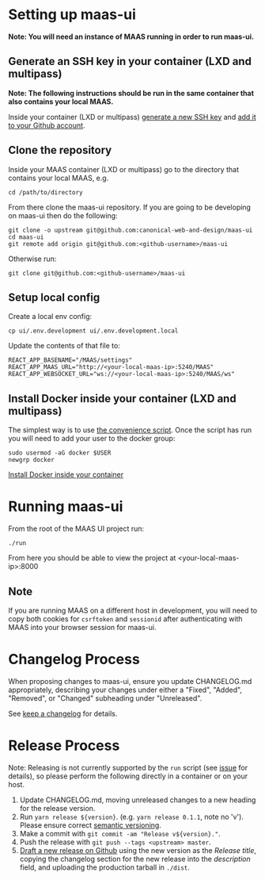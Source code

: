 # Setting up maas-ui

**Note: You will need an instance of MAAS running in order to run maas-ui.**

## Generate an SSH key in your container (LXD and multipass)

**Note: The following instructions should be run in the same container that also contains your local MAAS.**

Inside your container (LXD or multipass) [generate a new SSH key](https://help.github.com/en/articles/generating-a-new-ssh-key-and-adding-it-to-the-ssh-agent) and [add it to your Github account](https://help.github.com/en/articles/adding-a-new-ssh-key-to-your-github-account).

## Clone the repository

Inside your MAAS container (LXD or multipass) go to the directory that contains your local MAAS, e.g.

```
cd /path/to/directory
```

From there clone the maas-ui repository. If you are going to be developing on maas-ui then do the following:

```
git clone -o upstream git@github.com:canonical-web-and-design/maas-ui
cd maas-ui
git remote add origin git@github.com:<github-username>/maas-ui
```

Otherwise run:

```
git clone git@github.com:<github-username>/maas-ui
```

## Setup local config

Create a local env config:

```
cp ui/.env.development ui/.env.development.local
```

Update the contents of that file to:

```
REACT_APP_BASENAME="/MAAS/settings"
REACT_APP_MAAS_URL="http://<your-local-maas-ip>:5240/MAAS"
REACT_APP_WEBSOCKET_URL="ws://<your-local-maas-ip>:5240/MAAS/ws"
```

## Install Docker inside your container (LXD and multipass)

The simplest way is to use [the convenience script](https://docs.docker.com/install/linux/docker-ce/ubuntu/#install-using-the-convenience-script). Once the script has run you will need to add your user to the docker group:

```
sudo usermod -aG docker $USER
newgrp docker
```

[Install Docker inside your container](https://docs.docker.com/install/linux/docker-ce/ubuntu/)

# Running maas-ui

From the root of the MAAS UI project run:

```
./run
```

From here you should be able to view the project at &lt;your-local-maas-ip>:8000

## Note
If you are running MAAS on a different host in development, you will need to copy both cookies for `csrftoken` and `sessionid` after authenticating with MAAS into your browser session for maas-ui.

# Changelog Process

When proposing changes to maas-ui, ensure you update CHANGELOG.md appropriately, describing your changes under either a "Fixed", "Added", "Removed", or "Changed" subheading under "Unreleased".

See [keep a changelog](https://keepachangelog.com/en/1.0.0/) for details.

# Release Process

Note: Releasing is not currently supported by the `run` script (see [issue](https://github.com/canonical-web-and-design/generator-canonical-webteam/issues/116) for details), so please perform the following directly in a container or on your host.

1. Update CHANGELOG.md, moving unreleased changes to a new heading for the release version.
2. Run `yarn release ${version}`. (e.g. `yarn release 0.1.1`, note no 'v'). Please ensure correct [semantic versioning](https://semver.org/).
3. Make a commit with `git commit -am "Release v${version}."`.
4. Push the release with `git push --tags <upstream> master`.
5. [Draft a new release on Github](https://github.com/canonical-web-and-design/maas-ui/releases/new) using the new version as the *Release title*, copying the changelog section for the new release into the *description* field, and uploading the production tarball in `./dist`.
